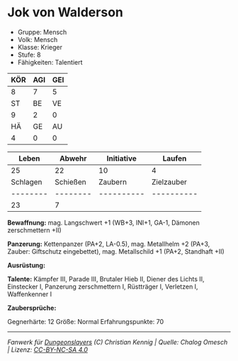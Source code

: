 # Jok von Walderson  
- Gruppe: Mensch  
- Volk: Mensch  
- Klasse: Krieger  
- Stufe: 8  
- Fähigkeiten: Talentiert  


| KÖR | AGI | GEI |  
| --- | --- | --- |  
| 8   | 7   | 5   |
| ST  | BE  | VE  |  
| 9   | 2   | 0   |
| HÄ  | GE  | AU  |  
| 4   | 0   | 0   |


| Leben    | Abwehr   | Initiative | Laufen     |
| -------- | -------- | ---------- | ---------- |
| 25       | 22       | 10         | 4          |
| Schlagen | Schießen | Zaubern    | Zielzauber |
| -------- | -------- | ---------- | ---------- |
| 23       | 7        |            |            |

**Bewaffnung:**
mag. Langschwert +1 (WB+3, INI+1, GA-1, Dämonen zerschmettern +II)

**Panzerung:**
Kettenpanzer (PA+2, LA-0.5), mag. Metallhelm +2 (PA+3, Zauber: Giftschutz eingebettet), mag. Metallschild +1 (PA+2, Standhaft +II)

**Ausrüstung:**


**Talente:**
Kämpfer III, Parade III, Brutaler Hieb II, Diener des Lichts II, Einstecker I, Panzerung zerschmettern I, Rüstträger I, Verletzen I, Waffenkenner I

**Zaubersprüche:**


Gegnerhärte: 12
Größe: Normal
Erfahrungspunkte: 70



___
*Fanwerk für [Dungeonslayers](https://www.dungeonslayers.net/) (C) Christian Kennig | Quelle: Chalog Omesch | Lizenz: [CC-BY-NC-SA 4.0](https://creativecommons.org/licenses/by-nc-sa/4.0/deed.de)*
